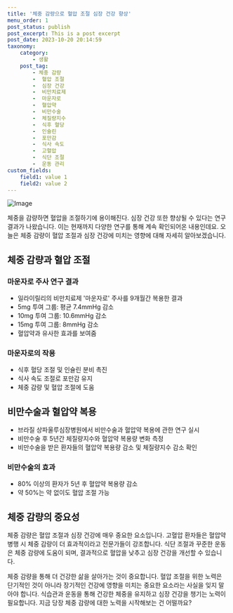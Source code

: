 ```yaml
---
title: '체중 감량으로 혈압 조절 심장 건강 향상'
menu_order: 1
post_status: publish
post_excerpt: This is a post excerpt
post_date: 2023-10-20 20:14:59
taxonomy:
    category:
        - 생활
    post_tag:
        - 체중 감량
        -  혈압 조절
        -  심장 건강
        -  비만치료제
        -  마운자로
        -  혈압약
        -  비만수술
        -  체질량지수
        -  식후 혈당
        -  인슐린
        -  포만감
        -  식사 속도
        -  고혈압
        -  식단 조절
        -  운동 관리
custom_fields:
    field1: value 1
    field2: value 2
---
```


![Image](https://imgnews.pstatic.net/image/584/2024/02/07/0000025901_001_20240207114701531.jpg?type=w647)


체중을 감량하면 혈압을 조절하기에 용이해진다. 심장 건강 또한 향상될 수 있다는 연구 결과가 나왔습니다. 이는 현재까지 다양한 연구를 통해 계속 확인되어온 내용인데요. 오늘은 체중 감량이 혈압 조절과 심장 건강에 미치는 영향에 대해 자세히 알아보겠습니다.

## 체중 감량과 혈압 조절

### 마운자로 주사 연구 결과
- 일라이릴리의 비만치료제 '마운자로' 주사를 9개월간 복용한 결과
- 5mg 투여 그룹: 평균 7.4mmHg 감소
- 10mg 투여 그룹: 10.6mmHg 감소
- 15mg 투여 그룹: 8mmHg 감소
- 혈압약과 유사한 효과를 보여줌

### 마운자로의 작용
- 식후 혈당 조절 및 인슐린 분비 촉진
- 식사 속도 조절로 포만감 유지
- 체중 감량 및 혈압 조절에 도움

## 비만수술과 혈압약 복용
- 브라질 상파울루심장병원에서 비만수술과 혈압약 복용에 관한 연구 실시
- 비만수술 후 5년간 체질량지수와 혈압약 복용량 변화 측정
- 비만수술을 받은 환자들의 혈압약 복용량 감소 및 체질량지수 감소 확인

### 비만수술의 효과
- 80% 이상의 환자가 5년 후 혈압약 복용량 감소
- 약 50%는 약 없이도 혈압 조절 가능

## 체중 감량의 중요성
체중 감량은 혈압 조절과 심장 건강에 매우 중요한 요소입니다. 고혈압 환자들은 혈압약 병행 시 체중 감량이 더 효과적이라고 전문가들이 강조합니다. 식단 조절과 꾸준한 운동은 체중 감량에 도움이 되며, 결과적으로 혈압을 낮추고 심장 건강을 개선할 수 있습니다.

체중 감량을 통해 더 건강한 삶을 살아가는 것이 중요합니다. 혈압 조절을 위한 노력은 단기적인 것이 아니라 장기적인 건강에 영향을 미치는 중요한 요소라는 사실을 잊지 말아야 합니다. 식습관과 운동을 통해 건강한 체중을 유지하고 심장 건강을 챙기는 노력이 필요합니다. 지금 당장 체중 감량에 대한 노력을 시작해보는 건 어떨까요?


